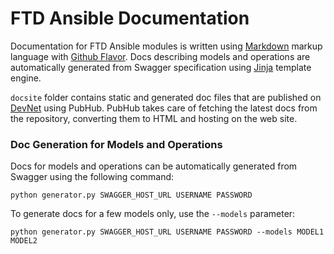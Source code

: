 # FTD Ansible Documentation

Documentation for FTD Ansible modules is written using [Markdown](https://daringfireball.net/projects/markdown/)
markup language with [Github Flavor](https://gist.github.com/stevenyap/7038119). Docs describing models
and operations are automatically generated from Swagger specification using [Jinja](http://jinja.pocoo.org/)
template engine. 

`docsite` folder contains static and generated doc files that are published on [DevNet](https://developer.cisco.com/)
 using PubHub. PubHub takes care of fetching the latest docs from the repository, converting them to HTML and
 hosting on the web site.

### Doc Generation for Models and Operations

Docs for models and operations can be automatically generated from Swagger using the following command:
```
python generator.py SWAGGER_HOST_URL USERNAME PASSWORD
```
To generate docs for a few models only, use the `--models` parameter:
```
python generator.py SWAGGER_HOST_URL USERNAME PASSWORD --models MODEL1 MODEL2
```
